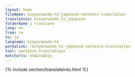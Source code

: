 ```yaml
---
layout: home
fileName: kinyarwanda-to-japanese-sentence-translation
translatein: kinyarwanda_to_japanese
folderName : translate
lang: en
from: rw
to: ja
langname: kinyarwanda-to
permalink: /kinyarwanda-to-japanese-sentence-translation
tool: sentence-translations
matchurls: en&&rw&&ja
---
```

{% include section/translateinto.html %}
